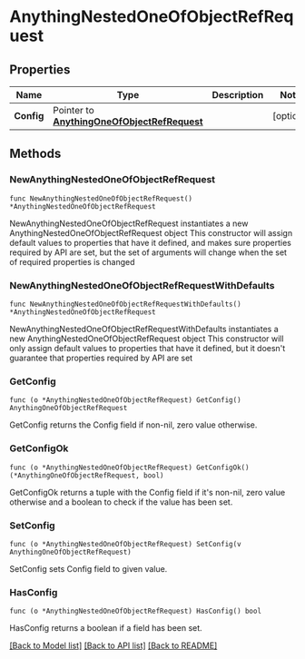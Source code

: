 # AnythingNestedOneOfObjectRefRequest

## Properties

Name | Type | Description | Notes
------------ | ------------- | ------------- | -------------
**Config** | Pointer to [**AnythingOneOfObjectRefRequest**](AnythingOneOfObjectRefRequest.md) |  | [optional] 

## Methods

### NewAnythingNestedOneOfObjectRefRequest

`func NewAnythingNestedOneOfObjectRefRequest() *AnythingNestedOneOfObjectRefRequest`

NewAnythingNestedOneOfObjectRefRequest instantiates a new AnythingNestedOneOfObjectRefRequest object
This constructor will assign default values to properties that have it defined,
and makes sure properties required by API are set, but the set of arguments
will change when the set of required properties is changed

### NewAnythingNestedOneOfObjectRefRequestWithDefaults

`func NewAnythingNestedOneOfObjectRefRequestWithDefaults() *AnythingNestedOneOfObjectRefRequest`

NewAnythingNestedOneOfObjectRefRequestWithDefaults instantiates a new AnythingNestedOneOfObjectRefRequest object
This constructor will only assign default values to properties that have it defined,
but it doesn't guarantee that properties required by API are set

### GetConfig

`func (o *AnythingNestedOneOfObjectRefRequest) GetConfig() AnythingOneOfObjectRefRequest`

GetConfig returns the Config field if non-nil, zero value otherwise.

### GetConfigOk

`func (o *AnythingNestedOneOfObjectRefRequest) GetConfigOk() (*AnythingOneOfObjectRefRequest, bool)`

GetConfigOk returns a tuple with the Config field if it's non-nil, zero value otherwise
and a boolean to check if the value has been set.

### SetConfig

`func (o *AnythingNestedOneOfObjectRefRequest) SetConfig(v AnythingOneOfObjectRefRequest)`

SetConfig sets Config field to given value.

### HasConfig

`func (o *AnythingNestedOneOfObjectRefRequest) HasConfig() bool`

HasConfig returns a boolean if a field has been set.


[[Back to Model list]](../README.md#documentation-for-models) [[Back to API list]](../README.md#documentation-for-api-endpoints) [[Back to README]](../README.md)


